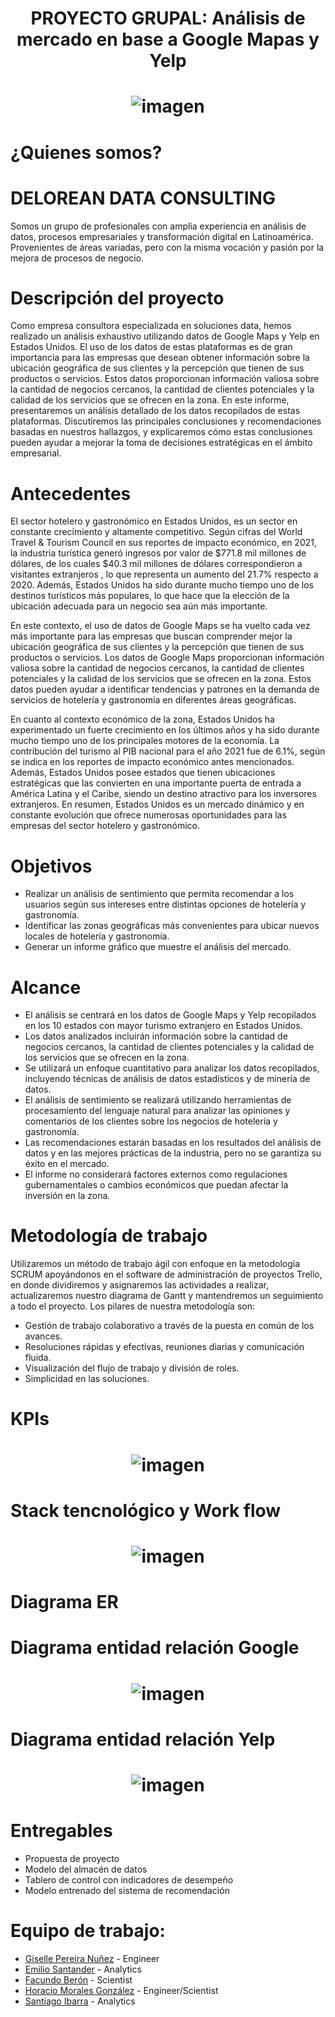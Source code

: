 # <h1 align=center> **PROYECTO GRUPAL: Análisis de mercado en base a Google Mapas y Yelp** </h1>
# <h1 align=center> ![imagen](Log1.png)
# ¿Quienes somos?
# DELOREAN DATA CONSULTING
Somos un grupo de profesionales con amplia experiencia en análisis de datos, procesos empresariales y transformación digital en Latinoamérica. Provenientes de áreas variadas, pero con la misma vocación y pasión por la mejora de procesos de negocio.
# Descripción del proyecto
Como empresa consultora especializada en soluciones data, hemos realizado un análisis exhaustivo utilizando datos de Google Maps y Yelp en Estados Unidos. 
El uso de los datos de estas plataformas es de gran importancia para las empresas que desean obtener información sobre la ubicación geográfica de sus clientes y la percepción que tienen de sus productos o servicios.
Estos datos proporcionan información valiosa sobre la cantidad de negocios cercanos, la cantidad de clientes potenciales y la calidad de los servicios que se ofrecen en la zona.
En este informe, presentaremos un análisis detallado de los datos recopilados de estas plataformas. Discutiremos las principales conclusiones y recomendaciones basadas en nuestros hallazgos, y explicaremos cómo estas conclusiones pueden ayudar a mejorar la toma de decisiones estratégicas en el ámbito empresarial.
#
# Antecedentes
El sector hotelero y gastronómico en Estados Unidos, es un sector en constante crecimiento y altamente competitivo. Según cifras del World Travel & Tourism Council en sus reportes de impacto económico, en 2021, la industria turística generó ingresos por valor de $771.8 mil millones de dólares, de los cuales $40.3 mil millones de dólares correspondieron a visitantes extranjeros , lo que representa un aumento del 21.7% respecto a 2020. Además, Estados Unidos ha sido durante mucho tiempo uno de los destinos turísticos más populares, lo que hace que la elección de la ubicación adecuada para un negocio sea aún más importante.

En este contexto, el uso de datos de Google Maps se ha vuelto cada vez más importante para las empresas que buscan comprender mejor la ubicación geográfica de sus clientes y la percepción que tienen de sus productos o servicios. Los datos de Google Maps proporcionan información valiosa sobre la cantidad de negocios cercanos, la cantidad de clientes potenciales y la calidad de los servicios que se ofrecen en la zona. Estos datos pueden ayudar a identificar tendencias y patrones en la demanda de servicios de hotelería y gastronomía en diferentes áreas geográficas.

En cuanto al contexto económico de la zona, Estados Unidos ha experimentado un fuerte crecimiento en los últimos años y ha sido durante mucho tiempo uno de los principales motores de la economía. La contribución del turismo al PIB nacional para el año 2021 fue de 6.1%, según se indica en los reportes de impacto económico antes mencionados. Además, Estados Unidos posee estados que tienen ubicaciones estratégicas que las convierten en una importante puerta de entrada a América Latina y el Caribe, siendo un destino atractivo para los inversores extranjeros. En resumen, Estados Unidos es un mercado dinámico y en constante evolución que ofrece numerosas oportunidades para las empresas del sector hotelero y gastronómico.

 
 # Objetivos
* Realizar un análisis de sentimiento que permita recomendar a los usuarios según sus intereses entre distintas opciones de hotelería y gastronomía.
* Identificar las zonas geográficas más convenientes para ubicar nuevos locales de hotelería y gastronomía.
* Generar un informe gráfico que muestre el análisis del mercado.
#
# Alcance
* El análisis se centrará en los datos de Google Maps y Yelp recopilados en los 10 estados con mayor turismo extranjero en Estados Unidos.
* Los datos analizados incluirán información sobre la cantidad de negocios cercanos, la cantidad de clientes potenciales y la calidad de los servicios que se ofrecen en la zona.
* Se utilizará un enfoque cuantitativo para analizar los datos recopilados, incluyendo técnicas de análisis de datos estadísticos y de minería de datos.
* El análisis de sentimiento se realizará utilizando herramientas de procesamiento del lenguaje natural para analizar las opiniones y comentarios de los clientes sobre los negocios de hotelería y gastronomía.
* Las recomendaciones estarán basadas en los resultados del análisis de datos y en las mejores prácticas de la industria, pero no se garantiza su éxito en el mercado.
* El informe no considerará factores externos como regulaciones gubernamentales o cambios económicos que puedan afectar la inversión en la zona.
#
# Metodología de trabajo
Utilizaremos un método de trabajo ágil con enfoque en la metodología SCRUM apoyándonos en el software de administración de proyectos Trello, en donde dividiremos y asignaremos las actividades a realizar, actualizaremos nuestro diagrama de Gantt y mantendremos un seguimiento a todo el proyecto. Los pilares de nuestra metodología son:
 * Gestión de trabajo colaborativo a través de la puesta en común de los avances.
 * Resoluciones rápidas y efectivas, reuniones diarias y comunicación fluida.
 * Visualización del flujo de trabajo y división de roles.
 * Simplicidad en las soluciones.
#
# KPIs
# <h1 align=center> ![imagen](kpi.png)
# Stack tencnológico y Work flow
# <h1 align=center> ![imagen](workflow.PNG)
# Diagrama ER
# Diagrama entidad relación Google
# <h1 align=center> ![imagen](ER_google.png)
# Diagrama entidad relación Yelp 
# <h1 align=center> ![imagen](ER_yelp.png)
# Entregables
 * Propuesta de proyecto
 * Modelo del almacén de datos
 * Tablero de control con indicadores de desempeño
 * Modelo entrenado del sistema de recomendación
#
# Equipo de trabajo:
+ [Giselle Pereira Nuñez](https://www.linkedin.com/in/giselle-pereira-nu%C3%B1ez-011330168/) - Engineer
+ [Emilio Santander](https://www.linkedin.com/in/emilio-santander/) - Analytics
+ [Facundo Berón](https://www.linkedin.com/in/facundo-beron/) - Scientist
+ [Horacio Morales González](https://www.linkedin.com/in/hmorales1970/) - Engineer/Scientist
+ [Santiago Ibarra](https://www.linkedin.com/in/santiagoibarra-dataanalytics/) - Analytics



